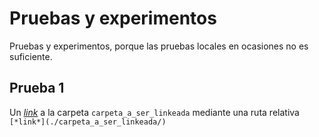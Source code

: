 # Pruebas y experimentos
Pruebas y experimentos, porque las pruebas locales en ocasiones no es suficiente.

## Prueba 1

Un [*link*](./carpeta_a_ser_linkeada/) a la carpeta `carpeta_a_ser_linkeada` mediante una ruta relativa `[*link*](./carpeta_a_ser_linkeada/)`
